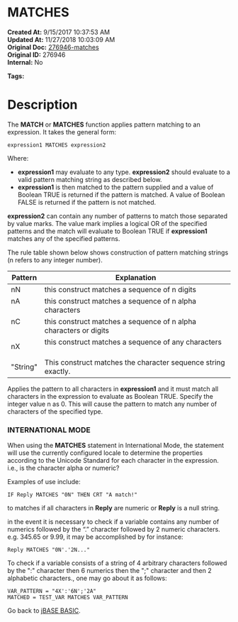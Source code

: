 # MATCHES

**Created At:** 9/15/2017 10:37:53 AM  
**Updated At:** 11/27/2018 10:03:09 AM  
**Original Doc:** [276946-matches](https://docs.jbase.com/36868-jbase-basic/276946-matches)  
**Original ID:** 276946  
**Internal:** No  

**Tags:**
<badge text='string handling' vertical='middle' />

# Description

The **MATCH** or **MATCHES** function applies pattern matching to an expression. It takes the general form:

```
expression1 MATCHES expression2
```

Where:

- **expression1** may evaluate to any type. **expression2** should evaluate to a valid pattern matching string as described below.
- **expression1** is then matched to the pattern supplied and a value of Boolean TRUE is returned if the pattern is matched. A value of Boolean FALSE is returned if the pattern is not matched.


**expression2** can contain any number of patterns to match those separated by value marks. The value mark implies a logical OR of the specified patterns and the match will evaluate to Boolean TRUE if **expression1** matches any of the specified patterns.

The rule table shown below shows construction of pattern matching strings (n refers to any integer number).


| Pattern<br> | Explanation<br> |
| --- | --- |
| nN<br> | this construct matches a sequence of n digits<br> |
| nA<br><br> | this construct matches a sequence of n alpha characters<br> |
| nC<br><br> | this construct matches a sequence of n alpha characters or digits<br> |
| nX<br> | this construct matches a sequence of any characters<br><br> |
| "String"<br> | This construct matches the character sequence string exactly.<br> |


Applies the pattern to all characters in **expression1** and it must match all characters in the expression to evaluate as Boolean TRUE. Specify the integer value n as 0. This will cause the pattern to match any number of characters of the specified type.



### **INTERNATIONAL MODE**

When using the **MATCHES** statement in International Mode, the statement will use the currently configured locale to determine the properties according to the Unicode Standard for each character in the expression. i.e., is the character alpha or numeric?

Examples of use include:

```
IF Reply MATCHES "0N" THEN CRT "A match!"
```

to matches if all characters in **Reply** are numeric or **Reply** is a null string.

in the event it is necessary to check if a variable contains any number of numerics followed by the “.” character followed by 2 numeric characters. e.g. 345.65 or 9.99, it may be accomplished by for instance:

```
Reply MATCHES "0N'.'2N..." 
```



To check if a variable consists of a string of 4 arbitrary characters followed by the ":" character then 6 numerics then the ";" character and then 2 alphabetic characters., one may go about it as follows:

```
VAR_PATTERN = "4X':'6N';'2A"
MATCHED = TEST_VAR MATCHES VAR_PATTERN
```



Go back to [jBASE BASIC](./../jbase-basic-programmers-reference-guide).
